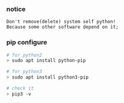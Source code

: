 ### notice
```
Don't remove(delete) system self python!
Because some other software depend on it; 
```


### pip configure

```bash
# for python2
> sudo apt install python-pip

# for python3
> sudo apt install python3-pip

# check it 
> pip3 -v 
```

